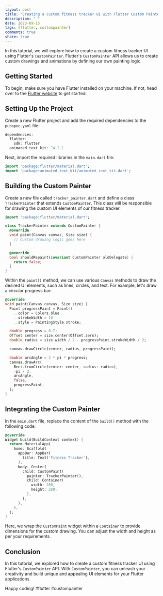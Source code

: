 ```yaml
---
layout: post
title: "Creating a custom fitness tracker UI with Flutter Custom Painter"
description: " "
date: 2023-09-15
tags: [flutter, custompainter]
comments: true
share: true
---
```


In this tutorial, we will explore how to create a custom fitness tracker UI using Flutter's `CustomPainter`. Flutter's `CustomPainter` API allows us to create custom drawings and animations by defining our own painting logic.

## Getting Started

To begin, make sure you have Flutter installed on your machine. If not, head over to the [Flutter website](https://flutter.dev/) to get started.

## Setting Up the Project

Create a new Flutter project and add the required dependencies to the `pubspec.yaml` file:

```dart
dependencies:
  flutter:
    sdk: flutter
  animated_text_kit: ^4.2.1
```

Next, import the required libraries in the `main.dart` file:

```dart
import 'package:flutter/material.dart';
import 'package:animated_text_kit/animated_text_kit.dart';
```

## Building the Custom Painter

Create a new file called `tracker_painter.dart` and define a class `TrackerPainter` that extends `CustomPainter`. This class will be responsible for drawing the custom UI elements of our fitness tracker.

```dart
import 'package:flutter/material.dart';

class TrackerPainter extends CustomPainter {
  @override
  void paint(Canvas canvas, Size size) {
    // Custom drawing logic goes here
  }

  @override
  bool shouldRepaint(covariant CustomPainter oldDelegate) {
    return false;
  }
}
```

Within the `paint()` method, we can use various `Canvas` methods to draw the desired UI elements, such as lines, circles, and text. For example, let's draw a circular progress bar:

```dart
@override
void paint(Canvas canvas, Size size) {
  Paint progressPaint = Paint()
    ..color = Colors.blue
    ..strokeWidth = 10
    ..style = PaintingStyle.stroke;

  double progress = 0.7;
  Offset center = size.center(Offset.zero);
  double radius = size.width / 2 - progressPaint.strokeWidth / 2;

  canvas.drawCircle(center, radius, progressPaint);

  double arcAngle = 2 * pi * progress;
  canvas.drawArc(
    Rect.fromCircle(center: center, radius: radius),
    -pi / 2,
    arcAngle,
    false,
    progressPaint,
  );
}
```

## Integrating the Custom Painter

In the `main.dart` file, replace the content of the `build()` method with the following code:

```dart
@override
Widget build(BuildContext context) {
  return MaterialApp(
    home: Scaffold(
      appBar: AppBar(
        title: Text('Fitness Tracker'),
      ),
      body: Center(
        child: CustomPaint(
          painter: TrackerPainter(),
          child: Container(
            width: 200,
            height: 200,
          ),
        ),
      ),
    ),
  );
}
```

Here, we wrap the `CustomPaint` widget within a `Container` to provide dimensions for the custom drawing. You can adjust the width and height as per your requirements.

## Conclusion

In this tutorial, we explored how to create a custom fitness tracker UI using Flutter's `CustomPainter` API. With `CustomPainter`, you can unleash your creativity and build unique and appealing UI elements for your Flutter applications.

Happy coding! #flutter #custompainter